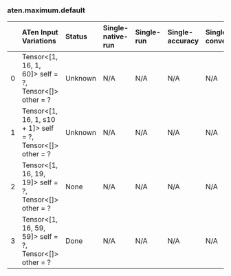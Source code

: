 ### aten.maximum.default
|    | ATen Input Variations                                         | Status   | Single-native-run   | Single-run   | Single-accuracy   | Single-converted   |
|---:|:--------------------------------------------------------------|:---------|:--------------------|:-------------|:------------------|:-------------------|
|  0 | Tensor<[1, 16, 1, 60]> self = ?,<br>Tensor<[]> other = ?      | Unknown  | N/A                 | N/A          | N/A               | N/A                |
|  1 | Tensor<[1, 16, 1, s10 + 1]> self = ?,<br>Tensor<[]> other = ? | Unknown  | N/A                 | N/A          | N/A               | N/A                |
|  2 | Tensor<[1, 16, 19, 19]> self = ?,<br>Tensor<[]> other = ?     | None     | N/A                 | N/A          | N/A               | N/A                |
|  3 | Tensor<[1, 16, 59, 59]> self = ?,<br>Tensor<[]> other = ?     | Done     | N/A                 | N/A          | N/A               | N/A                |

